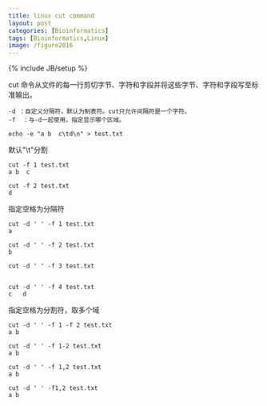 ```yaml
---
title: linux cut command
layout: post
categories: [Bioinformatics]
tags: [Bioinformatics,Linux]
image: /figure2016
---
```

{% include JB/setup %}

cut 命令从文件的每一行剪切字节、字符和字段并将这些字节、字符和字段写至标准输出。        

```
-d ：自定义分隔符，默认为制表符。cut只允许间隔符是一个字符。
-f  ：与-d一起使用，指定显示哪个区域。
```

```
echo -e "a b  c\td\n" > test.txt
```

默认"\\t"分割      

```
cut -f 1 test.txt 
a b  c

cut -f 2 test.txt 
d
```

指定空格为分隔符    

```
cut -d ' ' -f 1 test.txt 
a

cut -d ' ' -f 2 test.txt 
b

cut -d ' ' -f 3 test.txt 


cut -d ' ' -f 4 test.txt 
c	d
```

指定空格为分割符，取多个域     

```
cut -d ' ' -f 1 -f 2 test.txt 
a b

cut -d ' ' -f 1-2 test.txt 
a b

cut -d ' ' -f 1,2 test.txt 
a b

cut -d ' ' -f1,2 test.txt 
a b
```
